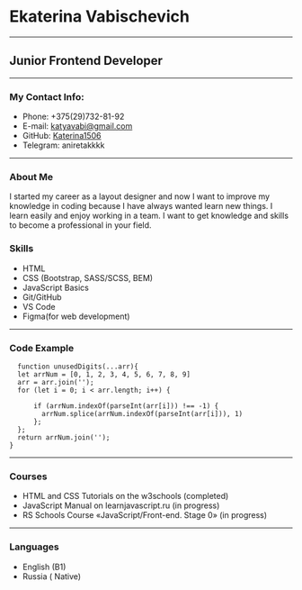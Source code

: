 # Ekaterina Vabischevich #
  ***

## Junior Frontend Developer ##

***

### My Contact Info: ###

  * Phone: +375(29)732-81-92
  * E-mail: katyavabi@gmail.com
  * GitHub: [Katerina1506](https://github.com/Katerina1506/rsschool-cv)
  * Telegram: aniretakkkk

***

### About Me ###
 I started my career as a layout designer and now I want to improve my knowledge in coding because I have always wanted learn new things. I learn easily and enjoy working in a team. I want to get knowledge and skills to become a professional in your field.

### Skills ###
  * HTML
  * CSS (Bootstrap, SASS/SCSS, BEM)
  * JavaScript Basics
  * Git/GitHub
  * VS Code
  * Figma(for web development)

***
### Code Example ###
```
  function unusedDigits(...arr){
  let arrNum = [0, 1, 2, 3, 4, 5, 6, 7, 8, 9]
  arr = arr.join('');
  for (let i = 0; i < arr.length; i++) {

      if (arrNum.indexOf(parseInt(arr[i])) !== -1) {
        arrNum.splice(arrNum.indexOf(parseInt(arr[i])), 1)
      };
  };
  return arrNum.join('');
}
```
***
### Courses ###

  * HTML and CSS Tutorials on the w3schools (completed)
  * JavaScript Manual on learnjavascript.ru (in progress)
  * RS Schools Course «JavaScript/Front-end. Stage 0» (in progress)

***
### Languages ###

  * English (B1)
  * Russia ( Native)
  
